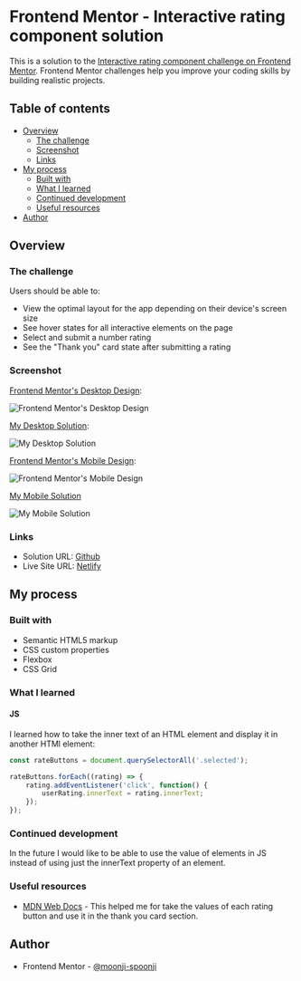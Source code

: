 # Frontend Mentor - Interactive rating component solution

This is a solution to the [Interactive rating component challenge on Frontend Mentor](https://www.frontendmentor.io/challenges/interactive-rating-component-koxpeBUmI). Frontend Mentor challenges help you improve your coding skills by building realistic projects. 

## Table of contents

- [Overview](#overview)
  - [The challenge](#the-challenge)
  - [Screenshot](#screenshot)
  - [Links](#links)
- [My process](#my-process)
  - [Built with](#built-with)
  - [What I learned](#what-i-learned)
  - [Continued development](#continued-development)
  - [Useful resources](#useful-resources)
- [Author](#author)

## Overview

### The challenge

Users should be able to:

- View the optimal layout for the app depending on their device's screen size
- See hover states for all interactive elements on the page
- Select and submit a number rating
- See the "Thank you" card state after submitting a rating

### Screenshot
<ins>Frontend Mentor's Desktop Design</ins>:

![Frontend Mentor's Desktop Design](./design/desktop-design.jpg)

<ins>My Desktop Solution</ins>:

![My Desktop Solution](my_desktop_solution.png)

<ins>Frontend Mentor's Mobile Design</ins>:

![Frontend Mentor's Mobile Design](./design/mobile-design.jpg)

<ins>My Mobile Solution</ins>

![My Mobile Solution](my_mobile_solution.png)

### Links

- Solution URL: [Github](https://github.com/moonji-spoonji/Interactive-Rating-Component)
- Live Site URL: [Netlify](https://interactive-rating-comp-moonji.netlify.app/)

## My process

### Built with

- Semantic HTML5 markup
- CSS custom properties
- Flexbox
- CSS Grid

### What I learned
#### JS
I learned how to take the inner text of an HTML element and display it in another HTMl element:

```js
const rateButtons = document.querySelectorAll('.selected');

rateButtons.forEach((rating) => {
    rating.addEventListener('click', function() {
        userRating.innerText = rating.innerText;
    });
});
```

### Continued development

In the future I would like to be able to use the value of elements in JS instead of using just the innerText property of an element.

### Useful resources

- [MDN Web Docs](https://developer.mozilla.org/en-US/docs/Web/API/HTMLElement/innerText) - This helped me for take the values of each rating button and use it in the thank you card section.

## Author

- Frontend Mentor - [@moonji-spoonji](https://www.frontendmentor.io/profile/moonji-spoonji)
